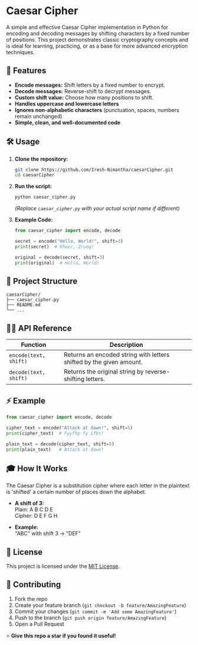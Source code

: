 # Caesar Cipher

A simple and effective Caesar Cipher implementation in Python for encoding and decoding messages by shifting characters by a fixed number of positions. This project demonstrates classic cryptography concepts and is ideal for learning, practicing, or as a base for more advanced encryption techniques.

## 🚀 Features

- **Encode messages:** Shift letters by a fixed number to encrypt.
- **Decode messages:** Reverse-shift to decrypt messages.
- **Custom shift value:** Choose how many positions to shift.
- **Handles uppercase and lowercase letters**
- **Ignores non-alphabetic characters** (punctuation, spaces, numbers remain unchanged)
- **Simple, clean, and well-documented code**

## 🛠️ Usage

1. **Clone the repository:**
   ```bash
   git clone https://github.com/Iresh-Nimantha/caesarCipher.git
   cd caesarCipher
   ```

2. **Run the script:**
   ```bash
   python caesar_cipher.py
   ```
   *(Replace `caesar_cipher.py` with your actual script name if different)*

3. **Example Code:**
   ```python
   from caesar_cipher import encode, decode

   secret = encode("Hello, World!", shift=3)
   print(secret)  # Khoor, Zruog!

   original = decode(secret, shift=3)
   print(original)  # Hello, World!
   ```

## 📂 Project Structure

```
caesarCipher/
├── caesar_cipher.py
├── README.md
└── ...
```

## 🧑‍💻 API Reference

| Function             | Description                                                        |
|----------------------|--------------------------------------------------------------------|
| `encode(text, shift)`| Returns an encoded string with letters shifted by the given amount. |
| `decode(text, shift)`| Returns the original string by reverse-shifting letters.           |

## ⚡ Example

```python
from caesar_cipher import encode, decode

cipher_text = encode("Attack at dawn!", shift=5)
print(cipher_text)  # Fyyfhp fy ifbs!

plain_text = decode(cipher_text, shift=5)
print(plain_text)   # Attack at dawn!
```

## 🎓 How It Works

The Caesar Cipher is a substitution cipher where each letter in the plaintext is 'shifted' a certain number of places down the alphabet.

- **A shift of 3:**  
  Plain:  A B C D E  
  Cipher: D E F G H

- **Example:**  
  "ABC" with shift 3 → "DEF"

## 📝 License

This project is licensed under the [MIT License](LICENSE).

## 🤝 Contributing

1. Fork the repo  
2. Create your feature branch (`git checkout -b feature/AmazingFeature`)  
3. Commit your changes (`git commit -m 'Add some AmazingFeature'`)  
4. Push to the branch (`git push origin feature/AmazingFeature`)  
5. Open a Pull Request  


⭐️ **Give this repo a star if you found it useful!**
